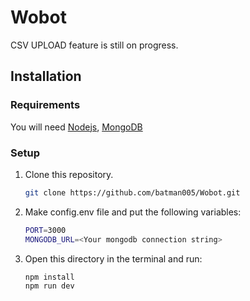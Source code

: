 # Wobot

CSV UPLOAD feature is still on progress.

## Installation

### Requirements

You will need [Nodejs](https://nodejs.org/en/), [MongoDB](https://www.mongodb.com/)

### Setup

1. Clone this repository.

   ```sh
   git clone https://github.com/batman005/Wobot.git
   ```

2. Make config.env file and put the following variables:

   ```sh
   PORT=3000
   MONGODB_URL=<Your mongodb connection string>
   ```

3. Open this directory in the terminal and run:

   ```sh
   npm install
   npm run dev
   ```
